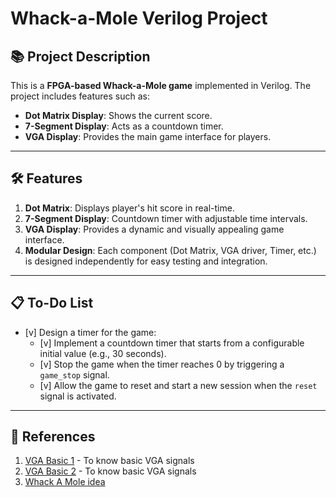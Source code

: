 # Whack-a-Mole Verilog Project

## 📚 Project Description
This is a **FPGA-based Whack-a-Mole game** implemented in Verilog. The project includes features such as:
- **Dot Matrix Display**: Shows the current score.
- **7-Segment Display**: Acts as a countdown timer.
- **VGA Display**: Provides the main game interface for players.

---

## 🛠️ Features
1. **Dot Matrix**: Displays player's hit score in real-time.
2. **7-Segment Display**: Countdown timer with adjustable time intervals.
3. **VGA Display**: Provides a dynamic and visually appealing game interface.
4. **Modular Design**: Each component (Dot Matrix, VGA driver, Timer, etc.) is designed independently for easy testing and integration.

---

## 📋 To-Do List
- [v] Design a timer for the game:
  - [v] Implement a countdown timer that starts from a configurable initial value (e.g., 30 seconds).
  - [v] Stop the game when the timer reaches 0 by triggering a `game_stop` signal.
  - [v] Allow the game to reset and start a new session when the `reset` signal is activated.

---

## 📖 References
1. [VGA Basic 1](https://www.youtube.com/watch?v=mR-eo7a4n5Q&t=101s) - To know basic VGA signals
2. [VGA Basic 2](https://www.cnblogs.com/liujinggang/p/9690504.html) - To know basic VGA signals
3. [Whack A Mole idea](https://blog.csdn.net/qq_43499622/article/details/100742468)
